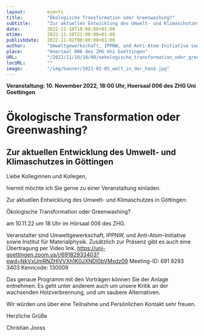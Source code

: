 ```yaml
---
layout:        events
title:         "Ökologische Transformation oder Greenwashing?"
subtitle:      "Zur aktuellen Entwicklung des Umwelt- und Klimaschutzes in Göttingen"
date:          2022-11-10T18:00:00+01:00
etime:         2022-11-10T21:00:00+01:00
publishdate:   2022-11-02T00:00:00+01:00
author:        "Umweltgewerkschaft, IPPNW, und Anti-Atom-Initiative sowie Institut für Materialphysik"
place:         "Hoersaal 006 des ZHG Uni Goettingen"
URL:           "/2022/11/10/18/00/oekologische_transformation_oder_greenwashing"
locURL:        ""
image:         "/img/banner/2021-02-05_welt_in_der_hand.jpg"
---
```


**Veranstaltung: 10. November 2022, 18:00 Uhr, Hoersaal 006 des ZHG Uni Goettingen**

Ökologische Transformation oder Greenwashing?
===========

Zur aktuellen Entwicklung des Umwelt- und Klimaschutzes in Göttingen
-----------

Liebe Kolleginnen und Kollegen,

hiermit möchte ich Sie gerne zu einer Veranstaltung einladen.

Zur aktuellen Entwicklung des Umwelt- und Klimaschutzes in Göttingen:
 
Ökologische Transformation oder Greenwashing?

 

am 10.11.22 um 18 Uhr im Hörsaal 006 des ZHG.

Veranstalter sind Umweltgewerkschaft, IPPNW, und Anti-Atom-Initiative sowie Institut für Materialphysik. Zusätzlich zur Präsenz gibt es auch eine Übertragung per Video link.
https://uni-goettingen.zoom.us/j/69182933403?pwd=NkVxUmRNZHlVVXh1K0JXNDl0bVMxdz09
Meeting-ID: 691 8293 3403
Kenncode: 130009
 
Das genaue Programm mit den Vorträgen können Sie der Anlage entnehmen. Es geht unter anderem auch um unsere Kritik an der wachsenden Holzverbrennung, und um saubere Alternativen.

 

Wir würden uns über eine Teilnahme und Persönlichen Kontakt sehr freuen.



Herzliche Grüße

Christian Jooss
